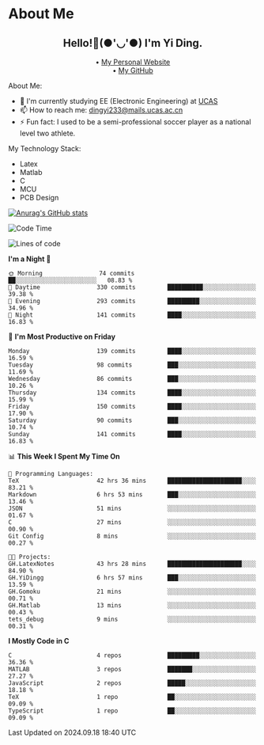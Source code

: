 # About Me

<h2 style="text-align:center;"> Hello!👋(●'◡'●) I'm Yi Ding.</h2>

<div style="text-align:center;">
  • <a href="https://yidingg.github.io/YiDingg">My Personal Website</a><br>
  • <a href="https://github.com/YiDingg">My GitHub</a>
</div>

About Me:
- 🔭 I'm currently studying EE (Electronic Engineering) at [UCAS](https://www.ucas.ac.cn/)
- 📫 How to reach me: dingyi233@mails.ucas.ac.cn
- ⚡ Fun fact: I used to be a semi-professional soccer player as a national level two athlete.

My Technology Stack:
- Latex
- Matlab
- C
- MCU
- PCB Design

[![Anurag's GitHub stats](https://github-readme-stats.vercel.app/api?username=YiDingg)](https://github.com/anuraghazra/github-readme-stats)

<!--START_SECTION:waka-->
![Code Time](http://img.shields.io/badge/Code%20Time-466%20hrs%2017%20mins-blue)

![Lines of code](https://img.shields.io/badge/From%20Hello%20World%20I%27ve%20Written-586.1%20thousand%20lines%20of%20code-blue)

**I'm a Night 🦉** 

```text
🌞 Morning                74 commits          ██░░░░░░░░░░░░░░░░░░░░░░░   08.83 % 
🌆 Daytime                330 commits         ██████████░░░░░░░░░░░░░░░   39.38 % 
🌃 Evening                293 commits         █████████░░░░░░░░░░░░░░░░   34.96 % 
🌙 Night                  141 commits         ████░░░░░░░░░░░░░░░░░░░░░   16.83 % 
```
📅 **I'm Most Productive on Friday** 

```text
Monday                   139 commits         ████░░░░░░░░░░░░░░░░░░░░░   16.59 % 
Tuesday                  98 commits          ███░░░░░░░░░░░░░░░░░░░░░░   11.69 % 
Wednesday                86 commits          ███░░░░░░░░░░░░░░░░░░░░░░   10.26 % 
Thursday                 134 commits         ████░░░░░░░░░░░░░░░░░░░░░   15.99 % 
Friday                   150 commits         ████░░░░░░░░░░░░░░░░░░░░░   17.90 % 
Saturday                 90 commits          ███░░░░░░░░░░░░░░░░░░░░░░   10.74 % 
Sunday                   141 commits         ████░░░░░░░░░░░░░░░░░░░░░   16.83 % 
```


📊 **This Week I Spent My Time On** 

```text
💬 Programming Languages: 
TeX                      42 hrs 36 mins      █████████████████████░░░░   83.21 % 
Markdown                 6 hrs 53 mins       ███░░░░░░░░░░░░░░░░░░░░░░   13.46 % 
JSON                     51 mins             ░░░░░░░░░░░░░░░░░░░░░░░░░   01.67 % 
C                        27 mins             ░░░░░░░░░░░░░░░░░░░░░░░░░   00.90 % 
Git Config               8 mins              ░░░░░░░░░░░░░░░░░░░░░░░░░   00.27 % 

🐱‍💻 Projects: 
GH.LatexNotes            43 hrs 28 mins      █████████████████████░░░░   84.90 % 
GH.YiDingg               6 hrs 57 mins       ███░░░░░░░░░░░░░░░░░░░░░░   13.59 % 
GH.Gomoku                21 mins             ░░░░░░░░░░░░░░░░░░░░░░░░░   00.71 % 
GH.Matlab                13 mins             ░░░░░░░░░░░░░░░░░░░░░░░░░   00.43 % 
tets_debug               9 mins              ░░░░░░░░░░░░░░░░░░░░░░░░░   00.31 % 
```

**I Mostly Code in C** 

```text
C                        4 repos             █████████░░░░░░░░░░░░░░░░   36.36 % 
MATLAB                   3 repos             ███████░░░░░░░░░░░░░░░░░░   27.27 % 
JavaScript               2 repos             █████░░░░░░░░░░░░░░░░░░░░   18.18 % 
TeX                      1 repo              ██░░░░░░░░░░░░░░░░░░░░░░░   09.09 % 
TypeScript               1 repo              ██░░░░░░░░░░░░░░░░░░░░░░░   09.09 % 
```




 Last Updated on 2024.09.18 18:40 UTC
<!--END_SECTION:waka-->
